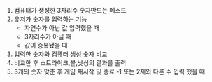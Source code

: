 1. 컴퓨터가 생성한 3자리수 숫자만드는 메소드
2. 유저가 숫자를 입력하는 기능
    - 자연수가 아닌 값 입력했을 때
    - 3자리수가 아닐 때
    - 값이 중복됐을 때
3. 입력한 숫자와 컴퓨터 생성 숫자 비교
4. 비교한 후 스트라이크,볼,낫싱의 결과를 출력 
5. 3개의 숫자 맞춘 후 게임 재시작 및 종료
   -1 또는 2제외 다른 수 입력 했을 때